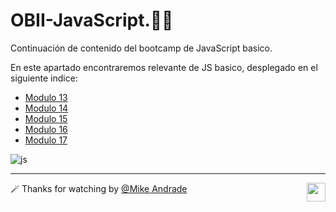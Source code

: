 # OBII-JavaScript.🧑‍💻
Continuación de contenido del bootcamp de JavaScript basico.

En este apartado encontraremos relevante de JS basico, desplegado en el siguiente indice:

* [Modulo 13]()
* [Modulo 14]()
* [Modulo 15]()
* [Modulo 16]()
* [Modulo 17]()

![js](https://cdn-course-logos.exlskills.com/javascript-on-off.gif)


---
  
🪄 Thanks for watching  by [@Mike Andrade](https://github.com/Mike-std-cpu)<img align="right" src="https://media2.giphy.com/media/uL23EgTN7oEweMVy7R/200w.webp?cid=ecf05e47ev3qz7stswwx3ottvkvinyaw9bq36k6jao82l1ts&rid=200w.webp&ct=s" width="30">

